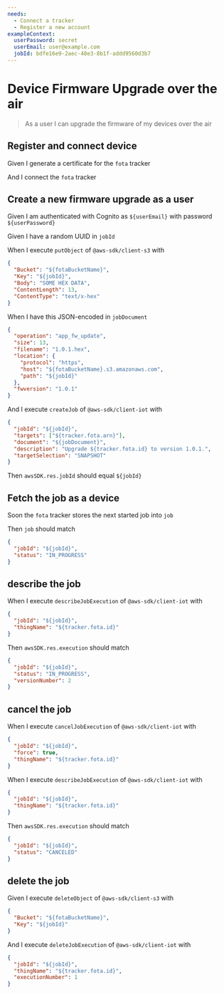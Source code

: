 ```yaml
---
needs:
  - Connect a tracker
  - Register a new account
exampleContext:
  userPassword: secret
  userEmail: user@example.com
  jobId: bdfe16e9-2aec-48e3-8b1f-addd9560d3b7
---
```


# Device Firmware Upgrade over the air

> As a user I can upgrade the firmware of my devices over the air

## Register and connect device

Given I generate a certificate for the `fota` tracker

And I connect the `fota` tracker

## Create a new firmware upgrade as a user

Given I am authenticated with Cognito as `${userEmail}` with password
`${userPassword}`

Given I have a random UUID in `jobId`

When I execute `putObject` of `@aws-sdk/client-s3` with

```json
{
  "Bucket": "${fotaBucketName}",
  "Key": "${jobId}",
  "Body": "SOME HEX DATA",
  "ContentLength": 13,
  "ContentType": "text/x-hex"
}
```

When I have this JSON-encoded in `jobDocument`

```json
{
  "operation": "app_fw_update",
  "size": 13,
  "filename": "1.0.1.hex",
  "location": {
    "protocol": "https",
    "host": "${fotaBucketName}.s3.amazonaws.com",
    "path": "${jobId}"
  },
  "fwversion": "1.0.1"
}
```

And I execute `createJob` of `@aws-sdk/client-iot` with

```json
{
  "jobId": "${jobId}",
  "targets": ["${tracker.fota.arn}"],
  "document": "${jobDocument}",
  "description": "Upgrade ${tracker.fota.id} to version 1.0.1.",
  "targetSelection": "SNAPSHOT"
}
```

Then `awsSDK.res.jobId` should equal `${jobId}`

## Fetch the job as a device

Soon the `fota` tracker stores the next started job into `job`

Then `job` should match

```json
{
  "jobId": "${jobId}",
  "status": "IN_PROGRESS"
}
```

## describe the job

When I execute `describeJobExecution` of `@aws-sdk/client-iot` with

```json
{
  "jobId": "${jobId}",
  "thingName": "${tracker.fota.id}"
}
```

Then `awsSDK.res.execution` should match

```json
{
  "jobId": "${jobId}",
  "status": "IN_PROGRESS",
  "versionNumber": 2
}
```

## cancel the job

When I execute `cancelJobExecution` of `@aws-sdk/client-iot` with

```json
{
  "jobId": "${jobId}",
  "force": true,
  "thingName": "${tracker.fota.id}"
}
```

When I execute `describeJobExecution` of `@aws-sdk/client-iot` with

```json
{
  "jobId": "${jobId}",
  "thingName": "${tracker.fota.id}"
}
```

Then `awsSDK.res.execution` should match

```json
{
  "jobId": "${jobId}",
  "status": "CANCELED"
}
```

## delete the job

Given I execute `deleteObject` of `@aws-sdk/client-s3` with

```json
{
  "Bucket": "${fotaBucketName}",
  "Key": "${jobId}"
}
```

And I execute `deleteJobExecution` of `@aws-sdk/client-iot` with

```json
{
  "jobId": "${jobId}",
  "thingName": "${tracker.fota.id}",
  "executionNumber": 1
}
```
